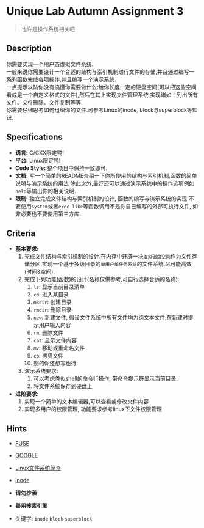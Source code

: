 # Unique Lab Autumn Assignment 3

> 也许是操作系统相关吧

## Description

你需要实现一个用户态虚拟文件系统.  
一般来说你需要设计一个合适的结构与索引机制进行文件的存储,并且通过编写一系列函数完成各项操作,并且编写一个演示系统.  
一点提示以防你没有搞懂你需要做什么:给你长度一定的硬盘空间(可以把这些空间看成是一个自定义格式的文件),然后在其上实现文件管理系统,实现诸如：列出所有文件、文件删除、文件复制等等.  
你需要仔细思考如何组织你的文件.可参考Linux的inode, block与superblock等知识.  

## Specifications

* **语言:** C/CXX限定鸭!  
* **平台:** Linux限定鸭!  
* **Code Style:** 整个项目中保持一致即可.  
* **文档:** 写一个简单的README介绍一下你所使用的结构与索引机制,函数的简单说明与演示系统的用法.除此之外,最好还可以通过演示系统中的操作选项例如`help`等输出你的相关说明.  
* **限制:** 独立完成文件结构与索引机制的设计, 函数的编写与演示系统的实现.不要使用`system`或者`exec-like`等函数调用不是你自己编写的外部可执行文件, 如非必要也不要使用第三方库.  

## Criteria

* **基本要求:**
    1. 完成文件结构与索引机制的设计.在内存中开辟一块`虚拟磁盘空间`作为文件存储分区,实现一个基于多级目录的`单用户单任务系统`的文件系统.尽可能高效(时间&空间).
    2. 完成下列功能(函数)的设计(名称仅供参考,可自行选择合适的名称):
        1. `ls`: 显示当前目录清单
        2. `cd`: 进入某目录
        3. `mkdir`: 创建目录
        4. `rmdir`: 删除目录
        5. `new`: 新建文件, 假设文件系统中所有文件均为纯文本文件,在新建时提示用户输入内容
        6. `rm`: 删除文件
        7. `cat`: 显示文件内容  
        8. `mv`: 移动或重命名文件  
        9. `cp`: 拷贝文件
        10. 别的你还想写也行  
    3. 演示系统要求:
        1. 可以考虑类似shell的命令行操作, 带命令提示符显示当前目录.
        2. 将文件系统保存到硬盘上
* **进阶要求:**
    1. 实现一个简单的文本编辑器,可以查看或修改文件内容
    2. 实现多用户的权限管理, 功能要求参考linux下文件权限管理  

## Hints

* [FUSE](https://osxfuse.github.io/)  
* [GOOGLE](https://www.google.com/)  
* [Linux文件系统简介](https://www.ibm.com/developerworks/cn/linux/l-linux-filesystem/index.html)
* [inode](https://en.wikipedia.org/wiki/Inode)

* **请勿抄袭**  
* **善用搜索引擎**  
* 关键字: `inode` `block` `superblock`

~~~别的没有了,出题人是魔鬼~~~  